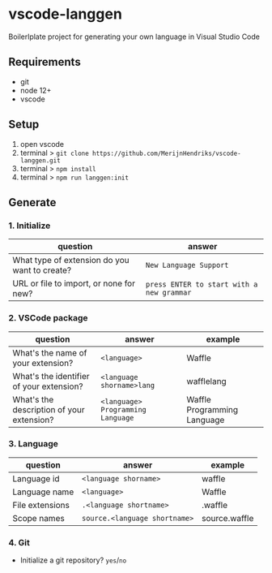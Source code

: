 # vscode-langgen

Boilerlplate project for generating your own language in Visual Studio Code

## Requirements

- git
- node 12+
- vscode

## Setup

1. open vscode
2. terminal > `git clone https://github.com/MerijnHendriks/vscode-langgen.git`
3. terminal > `npm install`
4. terminal > `npm run langgen:init`

## Generate

### 1. Initialize

**question**                                  | **answer**
--------------------------------------------- | -----------------------------------------
What type of extension do you want to create? | `New Language Support`
URL or file to import, or none for new?       | `press ENTER to start with a new grammar`

### 2. VSCode package

**question**                              | **answer**                        | **example**
----------------------------------------- | --------------------------------- | --------------------------------
What's the name of your extension?        | `<language>`                      | Waffle
What's the identifier of your extension?  | `<language shorname>lang`         | wafflelang
What's the description of your extension? | `<language> Programming Language` | Waffle Programming Language

### 3. Language

**question**    | **answer**                    | **example**
--------------- | ----------------------------- | --------------------------------
Language id     | `<language shorname>`         | waffle
Language name   | `<language>`                  | Waffle
File extensions | `.<language shortname>`       | .waffle
Scope names     | `source.<language shortname>` | source.waffle

### 4. Git

- Initialize a git repository? `yes`/`no`
